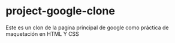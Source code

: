 # project-google-clone
Este es un clon de la pagina principal de google como práctica de maquetación en HTML Y CSS
